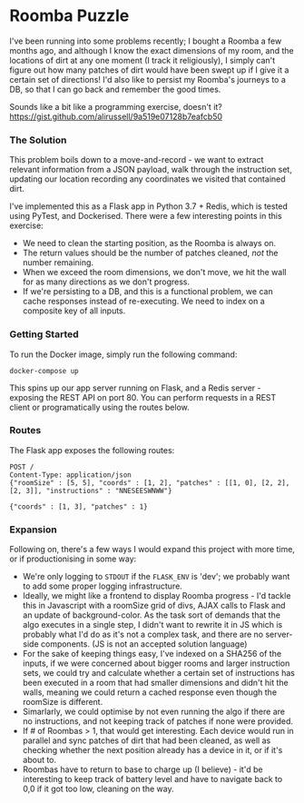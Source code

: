 # Roomba Puzzle

I've been running into some problems recently; I bought a Roomba a few months ago, and although I know the exact dimensions of my room, and the locations of dirt at any one moment (I track it religiously), I simply can't figure out how many patches of dirt would have been swept up if I give it a certain set of directions! I'd also like to persist my Roomba's journeys to a DB, so that I can go back and remember the good times.

Sounds like a bit like a programming exercise, doesn't it? 
https://gist.github.com/alirussell/9a519e07128b7eafcb50

### The Solution

This problem boils down to a move-and-record - we want to extract relevant information from a JSON payload, walk through the instruction set, updating our location recording any coordinates we visited that contained dirt.

I've implemented this as a Flask app in Python 3.7 + Redis, which is tested using PyTest, and Dockerised. There were a few interesting points in this exercise:

* We need to clean the starting position, as the Roomba is always on.
* The return values should be the number of patches cleaned, *not* the number remaining.
* When we exceed the room dimensions, we don't move, we hit the wall for as many directions as we don't progress.
* If we're persisting to a DB, and this is a functional problem, we can cache responses instead of re-executing. We need to index on a composite key of all inputs.

### Getting Started

To run the Docker image, simply run the following command:

```
docker-compose up
```

This spins up our app server running on Flask, and a Redis server - exposing the REST API on port 80. You can perform requests in a REST client or programatically using the routes below.

### Routes

The Flask app exposes the following routes:

```
POST /
Content-Type: application/json
{"roomSize" : [5, 5], "coords" : [1, 2], "patches" : [[1, 0], [2, 2], [2, 3]], "instructions" : "NNESEESWNWW"}

{"coords" : [1, 3], "patches" : 1}
```

### Expansion

Following on, there's a few ways I would expand this project with more time, or if productionising in some way:

* We're only logging to `STDOUT` if the `FLASK_ENV` is 'dev'; we probably want to add some proper logging infrastructure.
* Ideally, we might like a frontend to display Roomba progress - I'd tackle this in Javascript with a roomSize grid of divs, AJAX calls to Flask and an update of background-color. As the task sort of demands that the algo executes in a single step, I didn't want to rewrite it in JS which is probably what I'd do as it's not a complex task, and there are no server-side components. (JS is not an accepted solution language)
* For the sake of keeping things easy, I've indexed on a SHA256 of the inputs, if we were concerned about bigger rooms and larger instruction sets, we could try and calculate whether a certain set of instructions has been executed in a room that had smaller dimensions and didn't hit the walls, meaning we could return a cached response even though the roomSize is different.
* Simarlarly, we could optimise by not even running the algo if there are no instructions, and not keeping track of patches if none were provided.
* If # of Roombas > 1, that would get interesting. Each device would run in parallel and sync patches of dirt that had been cleaned, as well as checking whether the next position already has a device in it, or if it's about to. 
* Roombas have to return to base to charge up (I believe) - it'd be interesting to keep track of battery level and have to navigate back to 0,0 if it got too low, cleaning on the way. 
